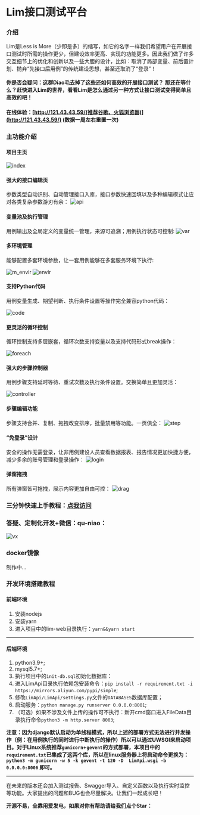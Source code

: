 # Lim接口测试平台

### 介绍
Lim是Less is More（少即是多）的缩写，如它的名字一样我们希望用户在开展接口测试时所需的操作更少，但建设效率更高、实现的功能更多。因此我们做了许多交互细节上的优化和创新以及一些大胆的设计，比如：取消了局部变量、前后置计划、抛弃“先接口后用例”的传统建设思想，甚至还取消了“登录”！<br/><br/>
**你是否会疑问：这群Diao毛去掉了这些还如何高效的开展接口测试？**
**那还在等什么？赶快进入Lim的世界，看看Lim是怎么通过另一种方式让接口测试变得简单且高效的吧！**
#### 在线体验：[http://121.43.43.59/(推荐谷歌、火狐浏览器)](http://121.43.43.59/) (数据一周左右重置一次)
### 主功能介绍
#### 项目主页
![index](https://qu-niao.gitee.io/qu-niao-page/img/index.jpg)

#### 强大的接口编辑页
参数类型自动识别、自动管理接口入库，接口参数快速回填以及多种编辑模式让应对各类复杂参数游刃有余：
![api](https://qu-niao.gitee.io/qu-niao-page/img/apiM.jpg)


#### 变量池及执行管理
用例输出及全局定义的变量统一管理，来源可追溯；用例执行状态可控制:
![var](https://qu-niao.gitee.io/qu-niao-page/img/globalVar1.jpg)
#### 多环境管理
能够配置多套环境参数，让一套用例能够在多套服务环境下执行:

![m_envir](https://qu-niao.gitee.io/qu-niao-page/img/more_envir.png)
![envir](https://qu-niao.gitee.io/qu-niao-page/img/envir.jpg)

#### 支持Python代码
用例变量生成、期望判断、执行条件设置等操作完全兼容python代码：

![code](https://qu-niao.gitee.io/qu-niao-page/img/code.jpg)
#### 更灵活的循环控制
循环控制支持多层嵌套，循环次数支持变量以及支持代码形式break操作：

![foreach](https://qu-niao.gitee.io/qu-niao-page/img/foreach.jpg)
#### 强大的步骤控制器
用例步骤支持延时等待、重试次数及执行条件设置。交换简单且更加灵活：

![controller](https://qu-niao.gitee.io/qu-niao-page/img/controller.jpg)
#### 步骤编辑功能
步骤支持合并、复制、拖拽改变排序，批量禁用等功能。一页俱全：
![step](https://qu-niao.gitee.io/qu-niao-page/img/step.jpg)

#### “免登录”设计

安全的操作无需登录，让非用例建设人员查看数据报表、报告情况更加快捷方便，减少多余的账号管理和登录操作：
![login](https://qu-niao.gitee.io/qu-niao-page/img/login.jpg)
#### 弹窗拖拽
所有弹窗皆可拖拽，展示内容更加自由可控：
![drag](https://qu-niao.gitee.io/qu-niao-page/img/drag.jpg)
### 三分钟快速上手教程：[点我访问](https://thzfhzdqvc.feishu.cn/docx/FgCpdAEy2oDjP4xJOkFcIjyJnnf)
### 答疑、定制化开发+微信：qu-niao：
![vx](https://qu-niao.gitee.io/qu-niao-page/img/vx.jpg)
### docker镜像
制作中...
### 开发环境搭建教程
#### 前端环境
1.  安装nodejs
2.  安装yarn
3.  进入项目中的lim-web目录执行：`yarn&&yarn start`

---
#### 后端环境
1.  python3.9+;
2.  mysql5.7+;
3. 执行项目中的`init-db.sql`初始化数据库：
4.  进入LimApi目录执行依赖包安装命令：`pip install -r requirement.txt -i https://mirrors.aliyun.com/pypi/simple`;
5. 修改`LimApi/LimApi/settings.py`文件的`DATABASES`数据库配置；
6. 启动服务：`python manage.py runserver 0.0.0.0:8001`;
7. （可选）如果不涉及文件上传的操作可不执行：新开cmd窗口进入FileData目录执行命令`python3 -m http.server 8003`;

**注意：因为django默认启动为单线程模式，所以上述的部署方式无法进行并发操作（例：在用例执行的同时进行中断执行的操作）所以可以通过UWSGI来启动项目。对于Linux系统推荐`gunicorn`+`gevent`的方式部署，本项目中的`requirement.txt`已集成了这两个库，所以在linux服务器上将启动命令更换为：`python3 -m gunicorn -w 5 -k gevent -t 120 -D  LimApi.wsgi -b 0.0.0.0:8006` 即可。**

---

在未来的版本还会加入测试报告、Swagger导入、自定义函数以及执行实时监控等功能。大家提出的问题和BUG也会尽量解决。让我们一起成长吧！

**开源不易，全靠用爱发电，如果对你有帮助请给我们点个Star：**

